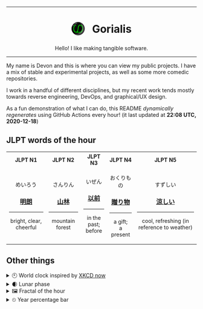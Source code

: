 ***

<h1 align="center">
<sub>
    <img src="readme/resources/avatar.png" height="36">
</sub>
&nbsp;
Gorialis
</h1>
<p align="center">
Hello! I like making tangible software.
</p>

***

My name is Devon and this is where you can view my public projects. I have a mix of stable and experimental projects, as well as some more comedic repositories.

I work in a handful of different disciplines, but my recent work tends mostly towards reverse engineering, DevOps, and graphical/UX design.

As a fun demonstration of what I can do, this README *dynamically regenerates* using GitHub Actions every hour! (it last updated at **22:08 UTC, 2020-12-18**)

<h2>JLPT words of the hour</h2>
<table>
    <tr>
        <th>JLPT N1</th>
        <th>JLPT N2</th>
        <th>JLPT N3</th>
        <th>JLPT N4</th>
        <th>JLPT N5</th>
    </tr>
    <tr>
        <td>
            <p align="center">めいろう</p>
            <h3 align="center"><b><a href="https://jisho.org/search/%E6%98%8E%E6%9C%97">明朗</a></b></h3>
            <hr>
            <p align="center">bright,<wbr> clear,<wbr> cheerful</p>
        </td>
        <td>
            <p align="center">さんりん</p>
            <h3 align="center"><b><a href="https://jisho.org/search/%E5%B1%B1%E6%9E%97">山林</a></b></h3>
            <hr>
            <p align="center">mountain forest</p>
        </td>
        <td>
            <p align="center">いぜん</p>
            <h3 align="center"><b><a href="https://jisho.org/search/%E4%BB%A5%E5%89%8D">以前</a></b></h3>
            <hr>
            <p align="center">in the past;<br> before</p>
        </td>
        <td>
            <p align="center">おくりもの</p>
            <h3 align="center"><b><a href="https://jisho.org/search/%E8%B4%88%E3%82%8A%E7%89%A9">贈り物</a></b></h3>
            <hr>
            <p align="center">a gift;<br> a present</p>
        </td>
        <td>
            <p align="center">すずしい</p>
            <h3 align="center"><b><a href="https://jisho.org/search/%E6%B6%BC%E3%81%97%E3%81%84">涼しい</a></b></h3>
            <hr>
            <p align="center">cool,<wbr> refreshing (in reference to weather)</p>
        </td>
    </tr>
</table>

<h2>Other things</h2>
<details>
<summary>🕙  World clock inspired by <a href="https://xkcd.com/now">XKCD now</a></summary>

> <img src="generated/now.png" width="512">

</details>
<details>
<summary>🌒 Lunar phase</summary>

The moon is approximately 16.41% through its phase (Waxing Crescent).

</details>
<details>
<summary>&#x1f5bc; Fractal of the hour</summary>

> <img src="generated/fractal.png" width="512">

</details>
<details>
<summary>&#x23f2; Year percentage bar</summary>
<pre><code>2020 [███████████████████▁] 96.43%</code></pre>
</details>
